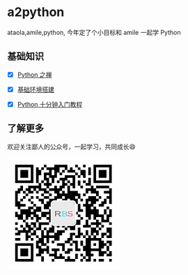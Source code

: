 # a2python

ataola,amile,python, 今年定了个小目标和 amile 一起学 Python

## 基础知识

- [x] [Python 之禅](base/the-zen-of-python.md)

- [x] [基础环境搭建](base/env.md)

- [x] [Python 十分钟入门教程](base/ten-minutes-python-introductory-tutorial.md)

## 了解更多

欢迎关注鄙人的公众号，一起学习，共同成长:smile:

![wechat qrcode](base/img/wechat-cnroadbridge.jpg)
